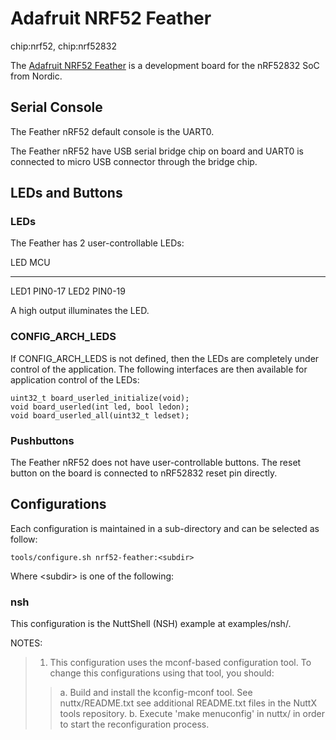 Adafruit NRF52 Feather
======================

chip:nrf52, chip:nrf52832

The [Adafruit NRF52 Feather](https://www.adafruit.com/product/3406) is a
development board for the nRF52832 SoC from Nordic.

Serial Console
--------------

The Feather nRF52 default console is the UART0.

The Feather nRF52 have USB serial bridge chip on board and UART0 is
connected to micro USB connector through the bridge chip.

LEDs and Buttons
----------------

### LEDs

The Feather has 2 user-controllable LEDs:

  LED    MCU
  ------ ---------
  LED1   PIN0-17
  LED2   PIN0-19

A high output illuminates the LED.

### CONFIG\_ARCH\_LEDS

If CONFIG\_ARCH\_LEDS is not defined, then the LEDs are completely under
control of the application. The following interfaces are then available
for application control of the LEDs:

    uint32_t board_userled_initialize(void);
    void board_userled(int led, bool ledon);
    void board_userled_all(uint32_t ledset);

### Pushbuttons

The Feather nRF52 does not have user-controllable buttons. The reset
button on the board is connected to nRF52832 reset pin directly.

Configurations
--------------

Each configuration is maintained in a sub-directory and can be selected
as follow:

    tools/configure.sh nrf52-feather:<subdir>

Where \<subdir\> is one of the following:

### nsh

This configuration is the NuttShell (NSH) example at examples/nsh/.

NOTES:

> 1.  This configuration uses the mconf-based configuration tool. To
>     change this configurations using that tool, you should:
>
> > a.  Build and install the kconfig-mconf tool. See nuttx/README.txt
> >     see additional README.txt files in the NuttX tools repository.
> > b.  Execute \'make menuconfig\' in nuttx/ in order to start the
> >     reconfiguration process.
